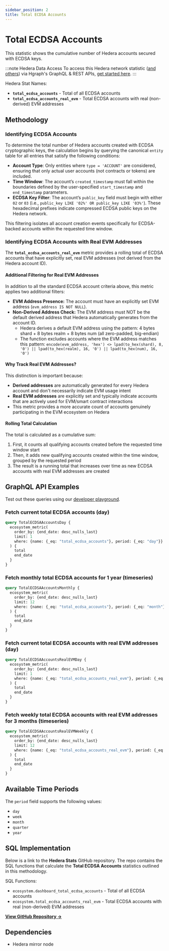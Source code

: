 ```yaml
---
sidebar_position: 2
title: Total ECDSA Accounts
---
```


# Total ECDSA Accounts

This statistic shows the cumulative number of Hedera accounts secured with ECDSA keys.

:::note Hedera Data Access
To access this Hedera network statistic ([and others](/category/hedera-stats/)) via Hgraph's GraphQL & REST APIs, [get started here](https://www.hgraph.com/hedera).
:::

Hedera Stat Names:
- **`total_ecdsa_accounts`** - Total of all ECDSA accounts
- **`total_ecdsa_accounts_real_evm`** - Total ECDSA accounts with real (non-derived) EVM addresses

## Methodology

### Identifying ECDSA Accounts

To determine the total number of Hedera accounts created with ECDSA cryptographic keys, the calculation begins by querying the canonical `entity` table for all entries that satisfy the following conditions:

- **Account Type**: Only entities where `type = 'ACCOUNT'` are considered, ensuring that only actual user accounts (not contracts or tokens) are included.
- **Time Window**: The account’s `created_timestamp` must fall within the boundaries defined by the user-specified `start_timestamp` and `end_timestamp` parameters.
- **ECDSA Key Filter**: The account’s `public_key` field must begin with either `02` or `03` (i.e., `public_key LIKE '02%' OR public_key LIKE '03%'`). These hexadecimal prefixes indicate compressed ECDSA public keys on the Hedera network.

This filtering isolates all account creation events specifically for ECDSA-backed accounts within the requested time window.

### Identifying ECDSA Accounts with Real EVM Addresses

The **`total_ecdsa_accounts_real_evm`** metric provides a rolling total of ECDSA accounts that have explicitly set, real EVM addresses (not derived from the Hedera account ID).

#### Additional Filtering for Real EVM Addresses

In addition to all the standard ECDSA account criteria above, this metric applies two additional filters:

- **EVM Address Presence:** The account must have an explicitly set EVM address (`evm_address IS NOT NULL`).
- **Non-Derived Address Check:** The EVM address must NOT be the default derived address that Hedera automatically generates from the account ID.
  - Hedera derives a default EVM address using the pattern: 4 bytes shard + 8 bytes realm + 8 bytes num (all zero-padded, big-endian)
  - The function excludes accounts where the EVM address matches this pattern: `encode(evm_address, 'hex') <> lpad(to_hex(shard), 8, '0') || lpad(to_hex(realm), 16, '0') || lpad(to_hex(num), 16, '0')`

#### Why Track Real EVM Addresses?

This distinction is important because:
- **Derived addresses** are automatically generated for every Hedera account and don't necessarily indicate EVM usage intent
- **Real EVM addresses** are explicitly set and typically indicate accounts that are actively used for EVM/smart contract interactions
- This metric provides a more accurate count of accounts genuinely participating in the EVM ecosystem on Hedera

#### Rolling Total Calculation

The total is calculated as a cumulative sum:
1. First, it counts all qualifying accounts created before the requested time window start
2. Then, it adds new qualifying accounts created within the time window, grouped by the requested period
3. The result is a running total that increases over time as new ECDSA accounts with real EVM addresses are created

## GraphQL API Examples

Test out these queries using our [developer playground](https://dashboard.hgraph.com).

### Fetch current total ECDSA accounts (day)

```graphql
query TotalECDSAAccountsDay {
  ecosystem_metric(
    order_by: {end_date: desc_nulls_last}
    limit: 1
    where: {name: {_eq: "total_ecdsa_accounts"}, period: {_eq: "day"}}
  ) {
    total
    end_date
  }
}
```

### Fetch monthly total ECDSA accounts for 1 year (timeseries)

```graphql
query TotalECDSAAccountsMonthly {
  ecosystem_metric(
    order_by: {end_date: desc_nulls_last}
    limit: 12
    where: {name: {_eq: "total_ecdsa_accounts"}, period: {_eq: "month"}}
  ) {
    total
    end_date
  }
}
```

### Fetch current total ECDSA accounts with real EVM addresses (day)

```graphql
query TotalECDSAAccountsRealEVMDay {
  ecosystem_metric(
    order_by: {end_date: desc_nulls_last}
    limit: 1
    where: {name: {_eq: "total_ecdsa_accounts_real_evm"}, period: {_eq: "day"}}
  ) {
    total
    end_date
  }
}
```

### Fetch weekly total ECDSA accounts with real EVM addresses for 3 months (timeseries)

```graphql
query TotalECDSAAccountsRealEVMWeekly {
  ecosystem_metric(
    order_by: {end_date: desc_nulls_last}
    limit: 12
    where: {name: {_eq: "total_ecdsa_accounts_real_evm"}, period: {_eq: "week"}}
  ) {
    total
    end_date
  }
}
```

## Available Time Periods

The `period` field supports the following values:

- `day`
- `week`
- `month`
- `quarter`
- `year`

## SQL Implementation

Below is a link to the **Hedera Stats** GitHub repository. The repo contains the SQL functions that calculate the **Total ECDSA Accounts** statistics outlined in this methodology.

SQL Functions:

- `ecosystem.dashboard_total_ecdsa_accounts` - Total of all ECDSA accounts
- `ecosystem.total_ecdsa_accounts_real_evm` - Total ECDSA accounts with real (non-derived) EVM addresses

**[View GitHub Repository →](https://github.com/hgraph-io/hedera-stats)**

## Dependencies

- Hedera mirror node
